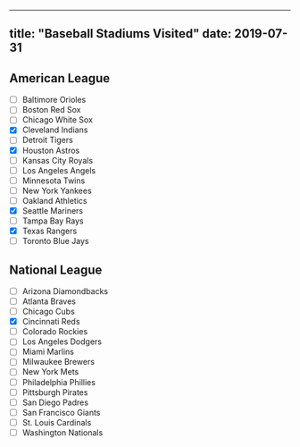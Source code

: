 
---
title: "Baseball Stadiums Visited"
date: 2019-07-31
---

## American League
- [ ] Baltimore Orioles
- [ ] Boston Red Sox
- [ ] Chicago White Sox
- [X] Cleveland Indians
- [ ] Detroit Tigers
- [X] Houston Astros
- [ ] Kansas City Royals
- [ ] Los Angeles Angels
- [ ] Minnesota Twins
- [ ] New York Yankees
- [ ] Oakland Athletics
- [X] Seattle Mariners
- [ ] Tampa Bay Rays
- [X] Texas Rangers
- [ ] Toronto Blue Jays

## National League
- [ ] Arizona Diamondbacks
- [ ] Atlanta Braves
- [ ] Chicago Cubs
- [X] Cincinnati Reds
- [ ] Colorado Rockies
- [ ] Los Angeles Dodgers
- [ ] Miami Marlins
- [ ] Milwaukee Brewers
- [ ] New York Mets
- [ ] Philadelphia Phillies
- [ ] Pittsburgh Pirates
- [ ] San Diego Padres
- [ ] San Francisco Giants
- [ ] St. Louis Cardinals
- [ ] Washington Nationals
